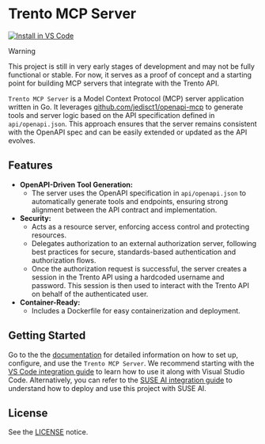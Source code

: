 <!--
  ~ Copyright 2025 SUSE LLC
  ~ SPDX-License-Identifier: Apache-2.0
-->

# Trento MCP Server

[![Install in VS Code](https://img.shields.io/badge/VS_Code-Install_Server-0098FF?style=flat-square&logo=visualstudiocode&logoColor=white)](https://insiders.vscode.dev/redirect/mcp/install?name=trento&config=%7B%22type%22%3A%20%22http%22%2C%22url%22%3A%20%22http%3A%2F%2Flocalhost%3A5000%2Fmcp%22%7D)

> [!WARNING]
> This project is still in very early stages of development and may not be fully functional or stable. For now, it serves as a proof of concept and a starting point for building MCP servers that integrate with the Trento API.

`Trento MCP Server` is a Model Context Protocol (MCP) server application written in Go. It leverages [github.com/jedisct1/openapi-mcp](https://github.com/jedisct1/openapi-mcp/) to generate tools and server logic based on the API specification defined in `api/openapi.json`. This approach ensures that the server remains consistent with the OpenAPI spec and can be easily extended or updated as the API evolves.

## Features

- **OpenAPI-Driven Tool Generation:**
  - The server uses the OpenAPI specification in `api/openapi.json` to automatically generate tools and endpoints, ensuring strong alignment between the API contract and implementation.
- **Security:**
  - Acts as a resource server, enforcing access control and protecting resources.
  - Delegates authorization to an external authorization server, following best practices for secure, standards-based authentication and authorization flows.
  - Once the authorization request is successful, the server creates a session in the Trento API using a hardcoded username and password. This session is then used to interact with the Trento API on behalf of the authenticated user.
- **Container-Ready:**
  - Includes a Dockerfile for easy containerization and deployment.

## Getting Started

Go to the the [documentation](docs/README.md) for detailed information on how to set up, configure, and use the `Trento MCP Server`. We recommend starting with the [VS Code integration guide](docs/integration-vscode.md) to learn how to use it along with Visual Studio Code. Alternatively, you can refer to the [SUSE AI integration guide](docs/integration-suse-ai.md) to understand how to deploy and use this project with SUSE AI.

## License

See the [LICENSE](LICENSE) notice.
